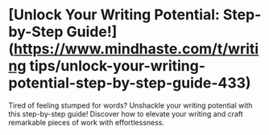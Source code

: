 
# [Unlock Your Writing Potential: Step-by-Step Guide!](https://www.mindhaste.com/t/writing tips/unlock-your-writing-potential-step-by-step-guide-433)

Tired of feeling stumped for words? Unshackle your writing potential with this step-by-step guide! Discover how to elevate your writing and craft remarkable pieces of work with effortlessness.
    